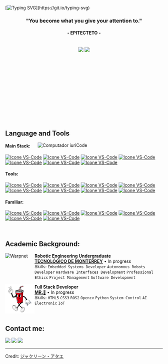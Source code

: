[![Typing SVG](https://readme-typing-svg.herokuapp.com?font=Pixelify+Sans&color=FF3670&size=35&center=true&vCenter=true&width=1000&lines=My+name+is+Jorge+(Mr.kokas);Welcome+to+my+GitHub+profile!;I'm+Robotic+Engineering+Student)](https://git.io/typing-svg)

<h3 align="center">"You become what you give your attention to."</h3>
<h4 align="center">- EPITECTETO -</h4>

<br>

<div align="center" style="margin-bottom:200px">
 <img width=45% align="center" src="https://github-readme-stats.vercel.app/api?username=KOKAS-3o14TOS&theme=radical&show_icons=true" />
 <img width=40% align="center" src="https://github-readme-stats.vercel.app/api/top-langs/?username=KOKAS-3o14TOS&layout=compact&theme=radical" />
</div>


<br>

## Language and Tools

<img src="https://raw.githubusercontent.com/MicaelliMedeiros/micaellimedeiros/master/image/computer-illustration.png" min-width="400px" max-width="400px" width="400px" align="right" alt="Computador iuriCode">

#### Main Stack:
  [<img height="48px" width="48px" alt="Icone VS-Code" src="https://skillicons.dev/icons?i=html"/>](https://developer.mozilla.org/en-US/docs/Web/HTML)
  [<img height="48px" width="48px" alt="Icone VS-Code" src="https://skillicons.dev/icons?i=css"/>](https://developer.mozilla.org/en-US/docs/Web/CSS)
  [<img height="48px" width="48px" alt="Icone VS-Code" src="https://skillicons.dev/icons?i=py"/>](https://www.python.org/)
  [<img height="48px" width="48px" alt="Icone VS-Code" src="https://skillicons.dev/icons?i=cs"/>](https://dotnet.microsoft.com/es-es/languages/csharp)
  [<img height="48px" width="48px" alt="Icone VS-Code" src="https://skillicons.dev/icons?i=cpp"/>](https://react.dev/)
  [<img height="48px" width="48px" alt="Icone VS-Code" src="https://skillicons.dev/icons?i=c"/>](https://cplusplus.com/)
  [<img height="48px" width="48px" alt="Icone VS-Code" src="https://skillicons.dev/icons?i=matlab"/>](https://la.mathworks.com/products/matlab.html)

#### Tools:

  [<img height="48px" width="48px" alt="Icone VS-Code" src="https://skillicons.dev/icons?i=figma"/>](https://www.figma.com/)
  [<img height="48px" width="48px" alt="Icone VS-Code" src="https://skillicons.dev/icons?i=vscode"/>](https://code.visualstudio.com/)
  [<img height="48px" width="48px" alt="Icone VS-Code" src="https://skillicons.dev/icons?i=github"/>](https://github.com/)
  [<img height="48px" width="48px" alt="Icone VS-Code" src="https://skillicons.dev/icons?i=unity"/>](https://unity.com/en)
  [<img height="48px" width="48px" alt="Icone VS-Code" src="https://skillicons.dev/icons?i=ubuntu"/>](https://ubuntu.com/)
  [<img height="48px" width="48px" alt="Icone VS-Code" src="https://skillicons.dev/icons?i=raspberrypi"/>](https://www.raspberrypi.com/)
  [<img height="48px" width="48px" alt="Icone VS-Code" src="https://skillicons.dev/icons?i=ros"/>](https://docs.ros.org/en/foxy/index.html)
  [<img height="48px" width="48px" alt="Icone VS-Code" src="https://skillicons.dev/icons?i=tensorflow"/>](https://www.tensorflow.org/?hl=en)


 #### Familiar:
  [<img height="48px" width="48px" alt="Icone VS-Code" src="https://skillicons.dev/icons?i=androidstudio"/>](https://developer.android.com/studio?hl=es-419)
  [<img height="48px" width="48px" alt="Icone VS-Code" src="https://skillicons.dev/icons?i=bash"/>](https://www.hostinger.mx/tutoriales/bash-script-linux)
  [<img height="48px" width="48px" alt="Icone VS-Code" src="https://skillicons.dev/icons?i=mysql"/>](https://www.mysql.com/)
  [<img height="48px" width="48px" alt="Icone VS-Code" src="https://skillicons.dev/icons?i=flask"/>](https://flask.palletsprojects.com/en/3.0.x/)
  [<img height="48px" width="48px" alt="Icone VS-Code" src="https://skillicons.dev/icons?i=grafana"/>](https://grafana.com/)
  [<img height="48px" width="48px" alt="Icone VS-Code" src="https://skillicons.dev/icons?i=blender"/>](https://blender.com/)

<br>

## Academic Background:

[<img align="left" height="94px" width="94px" alt="Warpnet" src="https://imgs.search.brave.com/tCtED9PofXwPs6v3k6YjNqe0ymH1BAw2Pjs7UEwZOSc/rs:fit:860:0:0/g:ce/aHR0cHM6Ly9kM25q/amNiaGJvamJvdC5j/bG91ZGZyb250Lm5l/dC9hcGkvdXRpbGl0/aWVzL3YxL2ltYWdl/cHJveHkvaHR0cHM6/Ly9jb3Vyc2VyYS11/bml2ZXJzaXR5LWFz/c2V0cy5zMy5hbWF6/b25hd3MuY29tL2Zj/LzYzYTM3MDg3ZWYx/MWU1ODFiOGViMzQy/OWRlZTJlNy9sb2dv/X3RlY18zNjB4MzYw/X2JsYW5jby1zb2Jy/ZS1henVsLnBuZz9h/dXRvPWZvcm1hdCxj/b21wcmVzcyZkcHI9/MSZ3PTE4MCZoPTE4/MA"/>](https://www.uninter.com/)
**Robotic Engineering Undergraduate** \
[**TECNOLÓGICO DE MONTERREY**](https://tec.mx/en)  • In progress\
Skills: `Embedded Systems Developer` `Autonomous Robots Developer` `Hardware Interfaces Development` `Professional Ethics` `Project Management` `Software Development` 

[<img align="left" height="94px" width="94px" alt="Warpnet" src="https://github.com/KOKAS-3o14TOS/JorgeMtzLpz.github.io/blob/main/IMG/cv.png"/>]([https://www.onebitcode.com/](https://github.com/KOKAS-3o14TOS/JorgeMtzLpz.github.io/blob/main/IMG/cv.png))
**Full Stack Developer** \
[**MR.🥤**](https://www.youtube.com/channel/UCwYwpt62F9pclR_qkHwY4-w) • In progress \
Skills: `HTML5` `CSS3` `ROS2` `Opencv` `Python` `System Control` `AI` `Electronic` `IoT` 

<br>

## Contact me:
<div>
<a href="https://www.instagram.com/jorgemtz_kokas/" target="_blank"><img loading="lazy" src="https://img.shields.io/badge/-Instagram-%23E4405F?style=for-the-badge&logo=instagram&logoColor=white" target="_blank"></a>
<a href = "mailto: kokaslocas123@gmail.com"><img loading="lazy" src="https://img.shields.io/badge/Gmail-D14836?style=for-the-badge&logo=gmail&logoColor=white" target="_blank"></a>
<a href="https://www.linkedin.com/in/jorgemtzlpz/" target="_blank"><img loading="lazy" src="https://img.shields.io/badge/-LinkedIn-%230077B5?style=for-the-badge&logo=linkedin&logoColor=white" target="_blank"></a>   
</div>


------
Credit: [ジャクリーン・アタエ](https://github.com/jacquelineatae)
